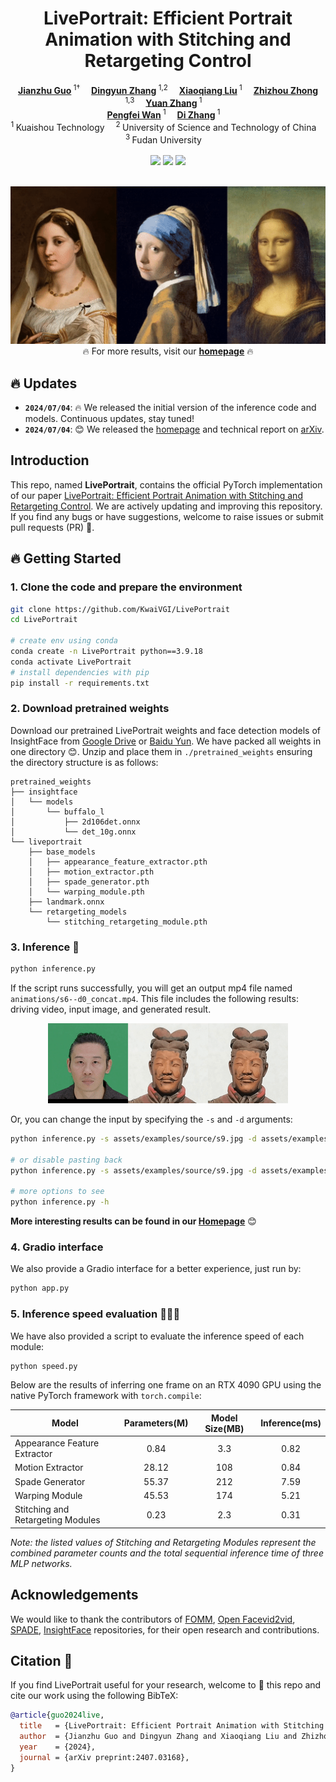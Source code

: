 <h1 align="center">LivePortrait: Efficient Portrait Animation with Stitching and Retargeting Control</h1>

<div align='center'>
    <a href='https://github.com/cleardusk' target='_blank'><strong>Jianzhu Guo</strong></a><sup> 1†</sup>&emsp;
    <a href='https://github.com/KwaiVGI' target='_blank'><strong>Dingyun Zhang</strong></a><sup> 1,2</sup>&emsp;
    <a href='https://github.com/KwaiVGI' target='_blank'><strong>Xiaoqiang Liu</strong></a><sup> 1</sup>&emsp;
    <a href='https://github.com/KwaiVGI' target='_blank'><strong>Zhizhou Zhong</strong></a><sup> 1,3</sup>&emsp;
    <a href='https://scholar.google.com.hk/citations?user=_8k1ubAAAAAJ' target='_blank'><strong>Yuan Zhang</strong></a><sup> 1</sup>&emsp;
</div>

<div align='center'>
    <a href='https://scholar.google.com/citations?user=P6MraaYAAAAJ' target='_blank'><strong>Pengfei Wan</strong></a><sup> 1</sup>&emsp;
    <a href='https://openreview.net/profile?id=~Di_ZHANG3' target='_blank'><strong>Di Zhang</strong></a><sup> 1</sup>&emsp;
</div>

<div align='center'>
    <sup>1 </sup>Kuaishou Technology&emsp; <sup>2 </sup>University of Science and Technology of China&emsp; <sup>3 </sup>Fudan University&emsp;
</div>

<br>
<div align="center">
  <!-- <a href='LICENSE'><img src='https://img.shields.io/badge/license-MIT-yellow'></a> -->
  <a href='https://arxiv.org/pdf/2407.03168'><img src='https://img.shields.io/badge/arXiv-LivePortrait-red'></a>
  <a href='https://liveportrait.github.io'><img src='https://img.shields.io/badge/Project-LivePortrait-green'></a>
  <a href='https://huggingface.co/spaces/KwaiVGI/liveportrait'><img src='https://img.shields.io/badge/%F0%9F%A4%97%20Hugging%20Face-Spaces-blue'></a>
</div>
<br>

<p align="center">
  <img src="./assets/docs/showcase2.gif" alt="showcase">
  <br>
  🔥 For more results, visit our <a href="https://liveportrait.github.io/"><strong>homepage</strong></a> 🔥
</p>



## 🔥 Updates
- **`2024/07/04`**: 🔥 We released the initial version of the inference code and models. Continuous updates, stay tuned!
- **`2024/07/04`**: 😊 We released the [homepage](https://liveportrait.github.io) and technical report on [arXiv](https://arxiv.org/pdf/2407.03168).

## Introduction
This repo, named **LivePortrait**, contains the official PyTorch implementation of our paper [LivePortrait: Efficient Portrait Animation with Stitching and Retargeting Control](https://arxiv.org/pdf/2407.03168).
We are actively updating and improving this repository. If you find any bugs or have suggestions, welcome to raise issues or submit pull requests (PR) 💖.

## 🔥 Getting Started
### 1. Clone the code and prepare the environment
```bash
git clone https://github.com/KwaiVGI/LivePortrait
cd LivePortrait

# create env using conda
conda create -n LivePortrait python==3.9.18
conda activate LivePortrait
# install dependencies with pip
pip install -r requirements.txt
```

### 2. Download pretrained weights
Download our pretrained LivePortrait weights and face detection models of InsightFace from [Google Drive](https://drive.google.com/drive/folders/1UtKgzKjFAOmZkhNK-OYT0caJ_w2XAnib) or [Baidu Yun](https://pan.baidu.com/s/1MGctWmNla_vZxDbEp2Dtzw?pwd=z5cn). We have packed all weights in one directory 😊. Unzip and place them in `./pretrained_weights` ensuring the directory structure is as follows:
```text
pretrained_weights
├── insightface
│   └── models
│       └── buffalo_l
│           ├── 2d106det.onnx
│           └── det_10g.onnx
└── liveportrait
    ├── base_models
    │   ├── appearance_feature_extractor.pth
    │   ├── motion_extractor.pth
    │   ├── spade_generator.pth
    │   └── warping_module.pth
    ├── landmark.onnx
    └── retargeting_models
        └── stitching_retargeting_module.pth
```

### 3. Inference 🚀

```bash
python inference.py
```

If the script runs successfully, you will get an output mp4 file named `animations/s6--d0_concat.mp4`. This file includes the following results: driving video, input image, and generated result.

<p align="center">
  <img src="./assets/docs/inference.gif" alt="image">
</p>

Or, you can change the input by specifying the `-s` and `-d` arguments:

```bash
python inference.py -s assets/examples/source/s9.jpg -d assets/examples/driving/d0.mp4

# or disable pasting back
python inference.py -s assets/examples/source/s9.jpg -d assets/examples/driving/d0.mp4 --no_flag_pasteback

# more options to see
python inference.py -h
```

**More interesting results can be found in our [Homepage](https://liveportrait.github.io)** 😊

### 4. Gradio interface

We also provide a Gradio interface for a better experience, just run by:

```bash
python app.py
```

### 5. Inference speed evaluation 🚀🚀🚀
We have also provided a script to evaluate the inference speed of each module:

```bash
python speed.py
```

Below are the results of inferring one frame on an RTX 4090 GPU using the native PyTorch framework with `torch.compile`:

| Model                             | Parameters(M) | Model Size(MB) | Inference(ms) |
|-----------------------------------|:-------------:|:--------------:|:-------------:|
| Appearance Feature Extractor      |     0.84      |       3.3      |     0.82      |
| Motion Extractor                  |     28.12     |       108      |     0.84      |
| Spade Generator                   |     55.37     |       212      |     7.59      |
| Warping Module                    |     45.53     |       174      |     5.21      |
| Stitching and Retargeting Modules|     0.23      |       2.3      |     0.31      |

*Note: the listed values of Stitching and Retargeting Modules represent the combined parameter counts and the total sequential inference time of three MLP networks.*


## Acknowledgements
We would like to thank the contributors of [FOMM](https://github.com/AliaksandrSiarohin/first-order-model), [Open Facevid2vid](https://github.com/zhanglonghao1992/One-Shot_Free-View_Neural_Talking_Head_Synthesis), [SPADE](https://github.com/NVlabs/SPADE), [InsightFace](https://github.com/deepinsight/insightface) repositories, for their open research and contributions.

## Citation 💖
If you find LivePortrait useful for your research, welcome to 🌟 this repo and cite our work using the following BibTeX:
```bibtex
@article{guo2024live,
  title   = {LivePortrait: Efficient Portrait Animation with Stitching and Retargeting Control},
  author  = {Jianzhu Guo and Dingyun Zhang and Xiaoqiang Liu and Zhizhou Zhong and Yuan Zhang and Pengfei Wan and Di Zhang},
  year    = {2024},
  journal = {arXiv preprint:2407.03168},
}
```
